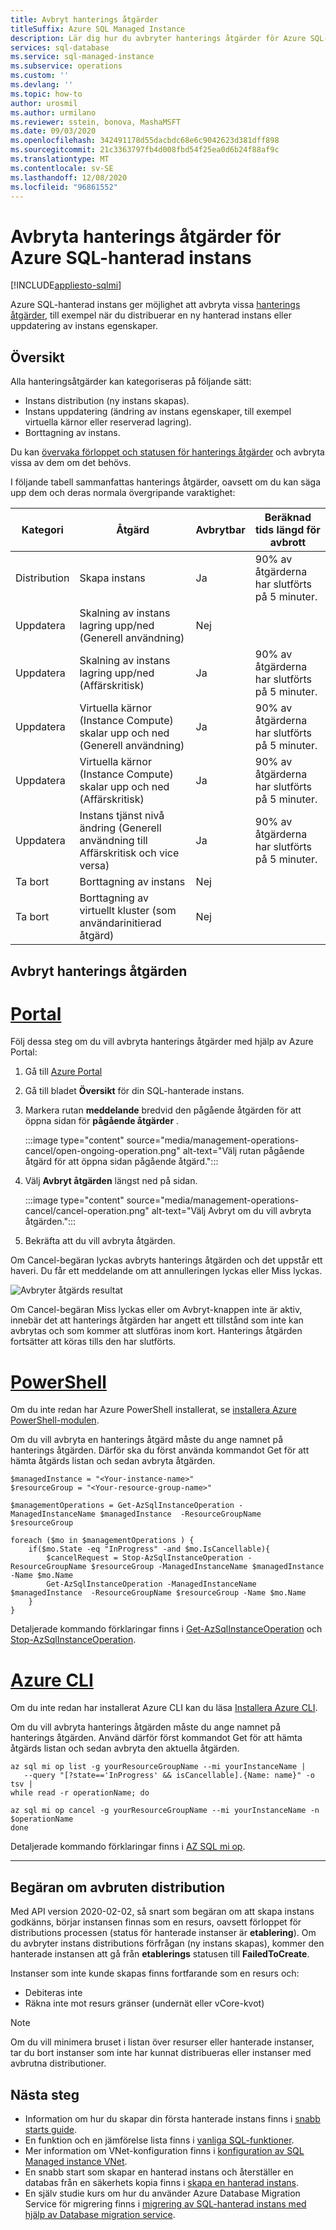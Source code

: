 ```yaml
---
title: Avbryt hanterings åtgärder
titleSuffix: Azure SQL Managed Instance
description: Lär dig hur du avbryter hanterings åtgärder för Azure SQL-hanterad instans.
services: sql-database
ms.service: sql-managed-instance
ms.subservice: operations
ms.custom: ''
ms.devlang: ''
ms.topic: how-to
author: urosmil
ms.author: urmilano
ms.reviewer: sstein, bonova, MashaMSFT
ms.date: 09/03/2020
ms.openlocfilehash: 342491178d55dacbdc68e6c9042623d381dff898
ms.sourcegitcommit: 21c3363797fb4d008fbd54f25ea0d6b24f88af9c
ms.translationtype: MT
ms.contentlocale: sv-SE
ms.lasthandoff: 12/08/2020
ms.locfileid: "96861552"
---
```

# <a name="canceling-azure-sql-managed-instance-management-operations"></a>Avbryta hanterings åtgärder för Azure SQL-hanterad instans
[!INCLUDE[appliesto-sqlmi](../includes/appliesto-sqlmi.md)]

Azure SQL-hanterad instans ger möjlighet att avbryta vissa [hanterings åtgärder](management-operations-overview.md), till exempel när du distribuerar en ny hanterad instans eller uppdatering av instans egenskaper. 

## <a name="overview"></a>Översikt

 Alla hanteringsåtgärder kan kategoriseras på följande sätt:

- Instans distribution (ny instans skapas).
- Instans uppdatering (ändring av instans egenskaper, till exempel virtuella kärnor eller reserverad lagring).
- Borttagning av instans.

Du kan [övervaka förloppet och statusen för hanterings åtgärder](management-operations-monitor.md) och avbryta vissa av dem om det behövs. 

I följande tabell sammanfattas hanterings åtgärder, oavsett om du kan säga upp dem och deras normala övergripande varaktighet:

Kategori  |Åtgärd  |Avbrytbar  |Beräknad tids längd för avbrott  |
|---------|---------|---------|---------|
|Distribution |Skapa instans |Ja |90% av åtgärderna har slutförts på 5 minuter. |
|Uppdatera |Skalning av instans lagring upp/ned (Generell användning) |Nej |  |
|Uppdatera |Skalning av instans lagring upp/ned (Affärskritisk) |Ja |90% av åtgärderna har slutförts på 5 minuter. |
|Uppdatera |Virtuella kärnor (Instance Compute) skalar upp och ned (Generell användning) |Ja |90% av åtgärderna har slutförts på 5 minuter. |
|Uppdatera |Virtuella kärnor (Instance Compute) skalar upp och ned (Affärskritisk) |Ja |90% av åtgärderna har slutförts på 5 minuter. |
|Uppdatera |Instans tjänst nivå ändring (Generell användning till Affärskritisk och vice versa) |Ja |90% av åtgärderna har slutförts på 5 minuter. |
|Ta bort |Borttagning av instans |Nej |  |
|Ta bort |Borttagning av virtuellt kluster (som användarinitierad åtgärd) |Nej |  |

## <a name="cancel-management-operation"></a>Avbryt hanterings åtgärden

# <a name="portal"></a>[Portal](#tab/azure-portal)

Följ dessa steg om du vill avbryta hanterings åtgärder med hjälp av Azure Portal:

1. Gå till [Azure Portal](https://portal.azure.com)
1. Gå till bladet **Översikt** för din SQL-hanterade instans. 
1. Markera rutan **meddelande** bredvid den pågående åtgärden för att öppna sidan för **pågående åtgärder** . 

   :::image type="content" source="media/management-operations-cancel/open-ongoing-operation.png" alt-text="Välj rutan pågående åtgärd för att öppna sidan pågående åtgärd.":::

1. Välj **Avbryt åtgärden** längst ned på sidan. 

   :::image type="content" source="media/management-operations-cancel/cancel-operation.png" alt-text="Välj Avbryt om du vill avbryta åtgärden.":::

1. Bekräfta att du vill avbryta åtgärden. 


Om Cancel-begäran lyckas avbryts hanterings åtgärden och det uppstår ett haveri. Du får ett meddelande om att annulleringen lyckas eller Miss lyckas.

![Avbryter åtgärds resultat](./media/management-operations-cancel/canceling-operation-result.png)


Om Cancel-begäran Miss lyckas eller om Avbryt-knappen inte är aktiv, innebär det att hanterings åtgärden har angett ett tillstånd som inte kan avbrytas och som kommer att slutföras inom kort.  Hanterings åtgärden fortsätter att köras tills den har slutförts.

# <a name="powershell"></a>[PowerShell](#tab/azure-powershell)

Om du inte redan har Azure PowerShell installerat, se [installera Azure PowerShell-modulen](/powershell/azure/install-az-ps).

Om du vill avbryta en hanterings åtgärd måste du ange namnet på hanterings åtgärden. Därför ska du först använda kommandot Get för att hämta åtgärds listan och sedan avbryta åtgärden.

```powershell-interactive
$managedInstance = "<Your-instance-name>"
$resourceGroup = "<Your-resource-group-name>"

$managementOperations = Get-AzSqlInstanceOperation -ManagedInstanceName $managedInstance  -ResourceGroupName $resourceGroup

foreach ($mo in $managementOperations ) {
    if($mo.State -eq "InProgress" -and $mo.IsCancellable){
        $cancelRequest = Stop-AzSqlInstanceOperation -ResourceGroupName $resourceGroup -ManagedInstanceName $managedInstance -Name $mo.Name
        Get-AzSqlInstanceOperation -ManagedInstanceName $managedInstance  -ResourceGroupName $resourceGroup -Name $mo.Name
    }
}
```

Detaljerade kommando förklaringar finns i [Get-AzSqlInstanceOperation](/powershell/module/az.sql/get-azsqlinstanceoperation) och [Stop-AzSqlInstanceOperation](/powershell/module/az.sql/stop-azsqlinstanceoperation).

# <a name="azure-cli"></a>[Azure CLI](#tab/azure-cli)

Om du inte redan har installerat Azure CLI kan du läsa [Installera Azure CLI](/cli/azure/install-azure-cli).

Om du vill avbryta hanterings åtgärden måste du ange namnet på hanterings åtgärden. Använd därför först kommandot Get för att hämta åtgärds listan och sedan avbryta den aktuella åtgärden.

```azurecli-interactive
az sql mi op list -g yourResourceGroupName --mi yourInstanceName |
   --query "[?state=='InProgress' && isCancellable].{Name: name}" -o tsv |
while read -r operationName; do

az sql mi op cancel -g yourResourceGroupName --mi yourInstanceName -n $operationName
done
```

Detaljerade kommando förklaringar finns i [AZ SQL mi op](/cli/azure/sql/mi/op).

---

## <a name="canceled-deployment-request"></a>Begäran om avbruten distribution

Med API version 2020-02-02, så snart som begäran om att skapa instans godkänns, börjar instansen finnas som en resurs, oavsett förloppet för distributions processen (status för hanterade instanser är **etablering**). Om du avbryter instans distributions förfrågan (ny instans skapas), kommer den hanterade instansen att gå från **etablerings** statusen till **FailedToCreate**.

Instanser som inte kunde skapas finns fortfarande som en resurs och: 

- Debiteras inte
- Räkna inte mot resurs gränser (undernät eller vCore-kvot)


> [!NOTE]
> Om du vill minimera bruset i listan över resurser eller hanterade instanser, tar du bort instanser som inte har kunnat distribueras eller instanser med avbrutna distributioner. 


## <a name="next-steps"></a>Nästa steg

- Information om hur du skapar din första hanterade instans finns i [snabb starts guide](instance-create-quickstart.md).
- En funktion och en jämförelse lista finns i [vanliga SQL-funktioner](../database/features-comparison.md).
- Mer information om VNet-konfiguration finns i [konfiguration av SQL Managed instance VNet](connectivity-architecture-overview.md).
- En snabb start som skapar en hanterad instans och återställer en databas från en säkerhets kopia finns i [skapa en hanterad instans](instance-create-quickstart.md).
- En själv studie kurs om hur du använder Azure Database Migration Service för migrering finns i [migrering av SQL-hanterad instans med hjälp av Database migration service](../../dms/tutorial-sql-server-to-managed-instance.md).
